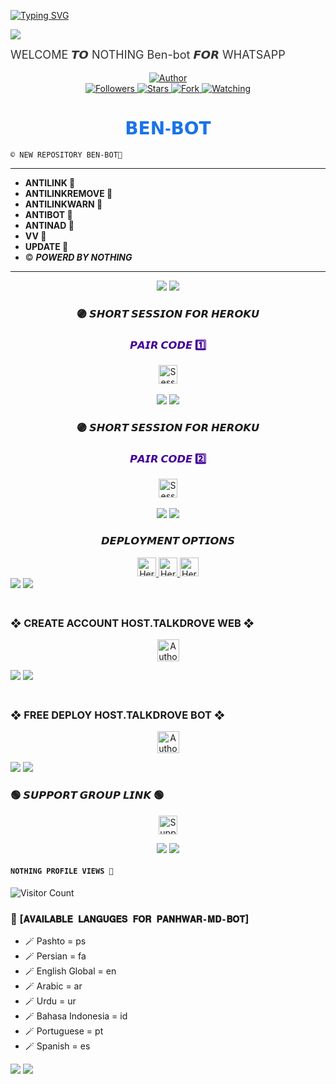 <a href="https://git.io/typing-svg"><img src="https://readme-typing-svg.demolab.com?font=Black+Ops+One&size=100&pause=1000&color=FF033E&center=true&width=1000&height=200&lines=BEN-BOT-V2" alt="Typing SVG" /></a>


<a><img src='https://files.catbox.moe/jg7rcb.jpg'/></a>
    <p style="margin-top: 10px; font-size: 18px; color: #333;">WELCOME 𝙏𝙊 NOTHING Ben-bot 𝙁𝙊𝙍 WHATSAPP</p>



<div align="center">
    <a href="https://github.com/mayelmayel11/Ben-botV2">
        <img title="Author" src="https://img.shields.io/badge/𝗕𝗘𝗡%20𝑩𝑶𝑻-black?style=for-the-badge&logo=github">
    </a>
    <br>
    <a href="https://github.com/mayelmayel11?tab=followers">
        <img title="Followers" src="https://img.shields.io/github/followers/mayelmayel11?label=Followers&style=social">
    </a>
    <a href="https://github.com/mayelmayel11/Ben-bot/stargazers/">
        <img title="Stars" src="https://img.shields.io/github/stars/mayelmayel11/Ben-bot?style=social">
    </a>
    <a href="https://github.com/mayelmayel11/Ben-bot/network/members">
        <img title="Fork" src="https://img.shields.io/github/forks/mayelmayel11/Ben-bot?style=social">
    </a>
    <a href="https://github.com/mayelmayel11/Ben-bot/watchers">
        <img title="Watching" src="https://img.shields.io/github/watchers/mayelmayel11/Ben-bot?label=Watching&style=social">
    </a>
</div>

<h1 align="center" style="font-family: 'Arial', sans-serif; color: #1a73e8;">𝗕𝗘𝗡-𝗕𝗢𝗧</h1>


`© NEW REPOSITORY BEN-BOT💛`

--------------------------
- **ANTILINK 🚀**
- **ANTILINKREMOVE 🚀**
- **ANTILINKWARN 🚀**
- **ANTIBOT 🚀**
- **ANTINAD 🚀**
- **VV 🚀**
- **UPDATE 🚀**
- © ***POWERD BY NOTHING***

---------
 
<div align="center">
    <a><img src='https://i.imgur.com/LyHic3i.gif'/></a>
    <a><img src='https://i.imgur.com/LyHic3i.gif'/></a>
</div>

<div align="left">


<div align="center">

 ### 🟣 𝙎𝙃𝙊𝙍𝙏 𝙎𝙀𝙎𝙎𝙄𝙊𝙉 𝙁𝙊𝙍 𝙃𝙀𝙍𝙊𝙆𝙐
   <h3 style="color: #430098;">𝙋𝘼𝙄𝙍 𝘾𝙊𝘿𝙀 1️⃣</h3>
    <a href="https://webpair-ben-nothing-hem2.onrender.com">
        <img height="30" title="Session" src="https://img.shields.io/badge/𝗦𝗘𝗦𝗦𝗜𝗢𝗡-purple?style=for-the-badge&logo=heroku&logoColor=white">
    </a>
</div>
<br>
       <div align="center">
    <a><img src='https://i.imgur.com/LyHic3i.gif'/></a>
    <a><img src='https://i.imgur.com/LyHic3i.gif'/></a>
</div>
<div align="center">

 ### 🟣 𝙎𝙃𝙊𝙍𝙏 𝙎𝙀𝙎𝙎𝙄𝙊𝙉 𝙁𝙊𝙍 𝙃𝙀𝙍𝙊𝙆𝙐
   <h3 style="color: #430098;">𝙋𝘼𝙄𝙍 𝘾𝙊𝘿𝙀 2️⃣</h3>
    <a href="https://webpair-ben-nothing-hem2.onrender.com">
        <img height="30" title="Session" src="https://img.shields.io/badge/𝗦𝗘𝗦𝗦𝗜𝗢𝗡-black?style=for-the-badge&logo=heroku&logoColor=white">
    </a>
</div>
<br>
       <div align="center">
    <a><img src='https://i.imgur.com/LyHic3i.gif'/></a>
    <a><img src='https://i.imgur.com/LyHic3i.gif'/></a>
</div>
<div align="center">
    

### 𝘿𝙀𝙋𝙇𝙊𝙔𝙈𝙀𝙉𝙏 𝙊𝙋𝙏𝙄𝙊𝙉𝙎
</div>
<div align="center">
    <a href="https://dashboard.heroku.com/new-app?template=https://github.com/mayelmayel11/Ben-bot">
        <img height="30" title="Heroku" src="https://img.shields.io/badge/𝗛𝗘𝗥𝗢𝗞𝗨-9966CC?style=for-the-badge&logo=render">
    </a>
    <a href="https://dashboard.heroku.com/new-app?template=https://github.com/mayelmayel11/Ben-bot">
        <img height="30" title="Heroku" src="https://img.shields.io/badge/𝗛𝗘𝗥𝗢𝗞𝗨-9966CC?style=for-the-badge&logo=render">
    </a>
    <a href="https://dashboard.heroku.com/new-app?template=https://github.com/mayelmayel11/Ben-bot">
        <img height="30" title="Heroku" src="https://img.shields.io/badge/𝗛𝗘𝗥𝗢𝗞𝗨-9966CC?style=for-the-badge&logo=render">
    </a>
</div>
    <a><img src='https://i.imgur.com/LyHic3i.gif'/></a>
    <a><img src='https://i.imgur.com/LyHic3i.gif'/></a>

### <br>    ❖ CREATE ACCOUNT HOST.TALKDROVE WEB ❖

<p align="center">
<a href="https://host.talkdrove.com/auth/signup?ref=2E22E5E8"><img height= "35" title="Author" src="https://img.shields.io/badge/Signup H.TALKDROVE-blue?style=for-the-badge&logo=render"></a>
<p/>

   <a><img src='https://i.imgur.com/LyHic3i.gif'/></a>
   <a><img src='https://i.imgur.com/LyHic3i.gif'/></a>

### <br>    ❖  FREE DEPLOY HOST.TALKDROVE BOT ❖

<p align="center">
<a href="https://host.talkdrove.com/share-bot/12"><img height= "35" title="Author" src="https://img.shields.io/badge/DEPLOY H.TALKDROVE-blue?style=for-the-badge&logo=render"></a>
<p/> 
    <a><img src='https://i.imgur.com/LyHic3i.gif'/></a>
    <a><img src='https://i.imgur.com/LyHic3i.gif'/></a>
    
### 🟢 𝙎𝙐𝙋𝙋𝙊𝙍𝙏 𝙂𝙍𝙊𝙐𝙋 𝙇𝙄𝙉𝙆 🟢

</div>






<p align="center">
    <a href="https://whatsapp.com/channel/0029Vasu3qP9RZAUkVkvSv32">
        <img height="30" title="Support Group" src="https://img.shields.io/badge/Support%20Group-25D366?style=for-the-badge&logo=whatsapp&logoColor=white">
    </a>
</p>

<div align="center">
    <a><img src='https://i.imgur.com/LyHic3i.gif'/></a>
    <a><img src='https://i.imgur.com/LyHic3i.gif'/></a>
</div>


#### ```NOTHING PROFILE VIEWS 🧚```
![Visitor Count](https://profile-counter.glitch.me/mayelmayel11/count.svg)

### 💠 [`𝐀𝐕𝐀𝐈𝐋𝐀𝐁𝐋𝐄 𝐋𝐀𝐍𝐆𝐔𝐆𝐄𝐒 𝐅𝐎𝐑 𝐏𝐀𝐍𝐇𝐖𝐀𝐑-𝐌𝐃-𝐁𝐎𝐓`]
- 🪄 Pashto = ps
- 🪄 Persian = fa
- 🪄 English Global = en
- 🪄 Arabic = ar
- 🪄 Urdu = ur
- 🪄 Bahasa Indonesia = id
- 🪄 Portuguese = pt
- 🪄 Spanish = es

<div align="left">
    <a><img src='https://i.imgur.com/LyHic3i.gif'/></a>
    <a><img src='https://i.imgur.com/LyHic3i.gif'/></a>
</div>
